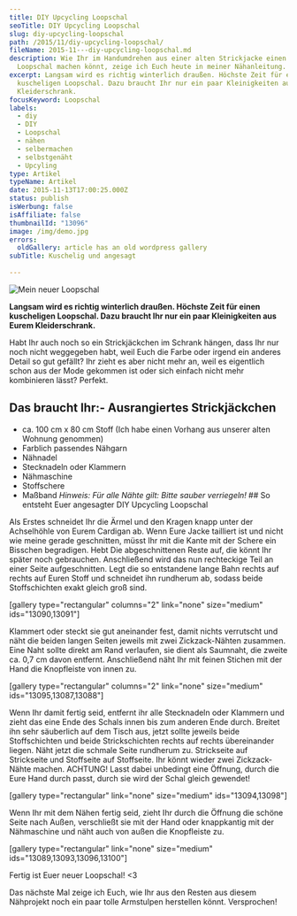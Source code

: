 ```yaml
---
title: DIY Upcycling Loopschal
seoTitle: DIY Upcycling Loopschal
slug: diy-upcycling-loopschal
path: /2015/11/diy-upcycling-loopschal/
fileName: 2015-11---diy-upcycling-loopschal.md
description: Wie Ihr im Handumdrehen aus einer alten Strickjacke einen trendy
  Loopschal machen könnt, zeige ich Euch heute in meiner Nähanleitung.
excerpt: Langsam wird es richtig winterlich draußen. Höchste Zeit für einen
  kuscheligen Loopschal. Dazu braucht Ihr nur ein paar Kleinigkeiten aus Eurem
  Kleiderschrank.
focusKeyword: Loopschal
labels:
  - diy
  - DIY
  - Loopschal
  - nähen
  - selbermachen
  - selbstgenäht
  - Upcyling
type: Artikel
typeName: Artikel
date: 2015-11-13T17:00:25.000Z
status: publish
isWerbung: false
isAffiliate: false
thumbnailId: "13096"
image: /img/demo.jpg
errors:
  oldGallery: article has an old wordpress gallery
subTitle: Kuschelig und angesagt
  
---
```


![Mein neuer Loopschal](http://cardamonchai.com/wp-content/uploads/2015/11/22960728786_182ee19892_z-1-640x427.jpg "Mein neuer Loopschal")

**Langsam wird es richtig winterlich draußen. Höchste Zeit für einen kuscheligen
Loopschal. Dazu braucht Ihr nur ein paar Kleinigkeiten aus Eurem
Kleiderschrank.**

Habt Ihr auch noch so ein Strickjäckchen im Schrank hängen, dass Ihr nur noch
nicht weggegeben habt, weil Euch die Farbe oder irgend ein anderes Detail so gut
gefällt? Ihr zieht es aber nicht mehr an, weil es eigentlich schon aus der Mode
gekommen ist oder sich einfach nicht mehr kombinieren lässt? Perfekt.

## Das braucht Ihr:- Ausrangiertes Strickjäckchen

- ca. 100 cm x 80 cm Stoff (Ich habe einen Vorhang aus unserer alten Wohnung
  genommen)
- Farblich passendes Nähgarn
- Nähnadel
- Stecknadeln oder Klammern
- Nähmaschine
- Stoffschere
- Maßband _Hinweis: Für alle Nähte gilt: Bitte sauber verriegeln!_ ## So
  entsteht Euer angesagter DIY Upcycling Loopschal

Als Erstes schneidet Ihr die Ärmel und den Kragen knapp unter der Achselhöhle
von Eurem Cardigan ab. Wenn Eure Jacke tailliert ist und nicht wie meine gerade
geschnitten, müsst Ihr mit die Kante mit der Schere ein Bisschen begradigen.
Hebt Die abgeschnittenen Reste auf, die könnt Ihr später noch gebrauchen.
Anschließend wird das nun rechteckige Teil an einer Seite aufgeschnitten. Legt
die so entstandene lange Bahn rechts auf rechts auf Euren Stoff und schneidet
ihn rundherum ab, sodass beide Stoffschichten exakt gleich groß sind.

[gallery type="rectangular" columns="2" link="none" size="medium"
ids="13090,13091"]

Klammert oder steckt sie gut aneinander fest, damit nichts verrutscht und näht
die beiden langen Seiten jeweils mit zwei Zickzack-Nähten zusammen. Eine Naht
sollte direkt am Rand verlaufen, sie dient als Saumnaht, die zweite ca. 0,7 cm
davon entfernt. Anschließend näht Ihr mit feinen Stichen mit der Hand die
Knopfleiste von innen zu.

[gallery type="rectangular" columns="2" link="none" size="medium"
ids="13095,13087,13088"]

Wenn Ihr damit fertig seid, entfernt ihr alle Stecknadeln oder Klammern und
zieht das eine Ende des Schals innen bis zum anderen Ende durch. Breitet ihn
sehr säuberlich auf dem Tisch aus, jetzt sollte jeweils beide Stoffschichten und
beide Strickschichten rechts auf rechts übereinander liegen. Näht jetzt die
schmale Seite rundherum zu. Strickseite auf Strickseite und Stoffseite auf
Stoffseite. Ihr könnt wieder zwei Zickzack-Nähte machen. ACHTUNG! Lasst dabei
unbedingt eine Öffnung, durch die Eure Hand durch passt, durch sie wird der
Schal gleich gewendet!

[gallery type="rectangular" link="none" size="medium" ids="13094,13098"]

Wenn Ihr mit dem Nähen fertig seid, zieht Ihr durch die Öffnung die schöne Seite
nach Außen, verschließt sie mit der Hand oder knappkantig mit der Nähmaschine
und näht auch von außen die Knopfleiste zu.

[gallery type="rectangular" link="none" size="medium"
ids="13089,13093,13096,13100"]

Fertig ist Euer neuer Loopschal! &lt;3

Das nächste Mal zeige ich Euch, wie Ihr aus den Resten aus diesem Nähprojekt
noch ein paar tolle Armstulpen herstellen könnt. Versprochen!

  